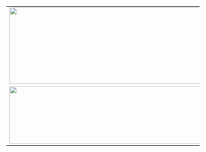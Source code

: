 <div align="center">
  <table style="border-collapse: collapse;">
    <tr>
      <td style="border: none;">
        <img src="https://github-readme-streak-stats.herokuapp.com/?user=BLACKBARGS&theme=midnight-purple&hide_border=true" style="width: 600px; height: 200px; border: none;" />
      </td>
    </tr>
    <tr>
      <td style="border: none;">
        <img src="https://quotes-github-readme.vercel.app/api?type=horizontal&theme=radical&no_border=true" style="width: 600px; height: 150px; border: none;" />
      </td>
    </tr>
  </table>
</div>
